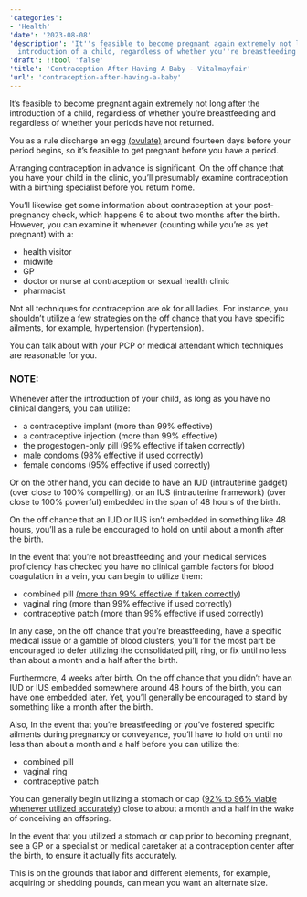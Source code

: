 ```yaml
---
'categories':
- 'Health'
'date': '2023-08-08'
'description': 'It''s feasible to become pregnant again extremely not long after the
  introduction of a child, regardless of whether you''re breastfeeding.'
'draft': !!bool 'false'
'title': 'Contraception After Having A Baby - Vitalmayfair'
'url': 'contraception-after-having-a-baby'
---
```

 


It’s feasible to become pregnant again extremely not long after the introduction of a child, regardless of whether you’re breastfeeding and regardless of whether your periods have not returned.


You as a rule discharge an egg [(ovulate)](https://vitalmayfair.com/how-to-get-rid-of-double-chin/) around fourteen days before your period begins, so it’s feasible to get pregnant before you have a period.


Arranging contraception in advance is significant. On the off chance that you have your child in the clinic, you’ll presumably examine contraception with a birthing specialist before you return home.


You’ll likewise get some information about contraception at your post-pregnancy check, which happens 6 to about two months after the birth. However, you can examine it whenever (counting while you’re as yet pregnant) with a:


* health visitor
* midwife
* GP
* doctor or nurse at contraception or sexual health clinic
* pharmacist


Not all techniques for contraception are ok for all ladies. For instance, you shouldn’t utilize a few strategies on the off chance that you have specific ailments, for example, hypertension (hypertension).


You can talk about with your PCP or medical attendant which techniques are reasonable for you.


### **NOTE:**


Whenever after the introduction of your child, as long as you have no clinical dangers, you can utilize:


* a contraceptive implant (more than 99% effective)
* a contraceptive injection (more than 99% effective)
* the progestogen-only pill (99% effective if taken correctly)
* male condoms (98% effective if used correctly)
* female condoms (95% effective if used correctly)


Or on the other hand, you can decide to have an IUD (intrauterine gadget) (over close to 100% compelling), or an IUS (intrauterine framework) (over close to 100% powerful) embedded in the span of 48 hours of the birth.


On the off chance that an IUD or IUS isn’t embedded in something like 48 hours, you’ll as a rule be encouraged to hold on until about a month after the birth.


In the event that you’re not breastfeeding and your medical services proficiency has checked you have no clinical gamble factors for blood coagulation in a vein, you can begin to utilize them:


* combined pill [(more than 99% effective if taken correctly](https://vitalmayfair.com/how-to-take-postinor-tablet/))
* vaginal ring (more than 99% effective if used correctly)
* contraceptive patch (more than 99% effective if used correctly)


In any case, on the off chance that you’re breastfeeding, have a specific medical issue or a gamble of blood clusters, you’ll for the most part be encouraged to defer utilizing the consolidated pill, ring, or fix until no less than about a month and a half after the birth.


Furthermore, 4 weeks after birth. On the off chance that you didn’t have an IUD or IUS embedded somewhere around 48 hours of the birth, you can have one embedded later. Yet, you’ll generally be encouraged to stand by something like a month after the birth.


Also, In the event that you’re breastfeeding or you’ve fostered specific ailments during pregnancy or conveyance, you’ll have to hold on until no less than about a month and a half before you can utilize the:


* combined pill
* vaginal ring
* contraceptive patch


You can generally begin utilizing a stomach or cap ([92% to 96% viable whenever utilized accurately](https://vitalmayfair.com/pinch-method-to-reduce-blood-sugar/)) close to about a month and a half in the wake of conceiving an offspring.


In the event that you utilized a stomach or cap prior to becoming pregnant, see a GP or a specialist or medical caretaker at a contraception center after the birth, to ensure it actually fits accurately.


This is on the grounds that labor and different elements, for example, acquiring or shedding pounds, can mean you want an alternate size.



